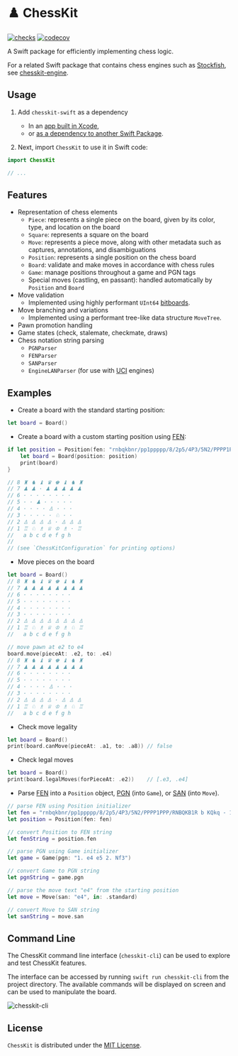 # ♟️ ChessKit

[![checks](https://github.com/chesskit-app/chesskit-swift/actions/workflows/checks.yaml/badge.svg)](https://github.com/chesskit-app/chesskit-swift/actions/workflows/checks.yaml) [![codecov](https://codecov.io/gh/chesskit-app/chesskit-swift/branch/master/graph/badge.svg?token=676EP0N8XF)](https://codecov.io/gh/chesskit-app/chesskit-swift)

A Swift package for efficiently implementing chess logic.

For a related Swift package that contains chess engines such as [Stockfish](https://stockfishchess.org), see [chesskit-engine](https://github.com/chesskit-app/chesskit-engine).

## Usage

1. Add `chesskit-swift` as a dependency
	* In an [app built in Xcode](https://developer.apple.com/documentation/xcode/adding-package-dependencies-to-your-app),
	* or [as a dependency to another Swift Package](https://www.swift.org/documentation/package-manager/#importing-dependencies).

2. Next, import `ChessKit` to use it in Swift code:
``` swift
import ChessKit

// ...

```

## Features

* Representation of chess elements
  * `Piece`: represents a single piece on the board, given by its color, type, and location on the board
  * `Square`: represents a square on the board
  * `Move`: represents a piece move, along with other metadata such as captures, annotations, and disambiguations
  * `Position`: represents a single position on the chess board
  * `Board`: validate and make moves in accordance with chess rules
  * `Game`: manage positions throughout a game and PGN tags
  * Special moves (castling, en passant): handled automatically by `Position` and `Board`
* Move validation
  * Implemented using highly performant `UInt64` [bitboards](https://www.chessprogramming.org/Bitboards).
* Move branching and variations
  * Implemented using a performant tree-like data structure `MoveTree`.
* Pawn promotion handling
* Game states (check, stalemate, checkmate, draws)
* Chess notation string parsing
  * `PGNParser`
  * `FENParser`
  * `SANParser`
  * `EngineLANParser` (for use with [UCI](https://www.wbec-ridderkerk.nl/html/UCIProtocol.html) engines)

## Examples

* Create a board with the standard starting position:
``` swift
let board = Board()
```

* Create a board with a custom starting position using [FEN](https://en.wikipedia.org/wiki/Forsyth–Edwards_Notation):
``` swift
if let position = Position(fen: "rnbqkbnr/pp1ppppp/8/2p5/4P3/5N2/PPPP1PPP/RNBQKB1R b KQkq - 1 2") {
    let board = Board(position: position)
    print(board)
}

// 8 ♜ ♞ ♝ ♛ ♚ ♝ ♞ ♜
// 7 ♟ ♟ · ♟ ♟ ♟ ♟ ♟
// 6 · · · · · · · ·
// 5 · · ♟ · · · · ·
// 4 · · · · ♙ · · ·
// 3 · · · · · ♘ · ·
// 2 ♙ ♙ ♙ ♙ · ♙ ♙ ♙
// 1 ♖ ♘ ♗ ♕ ♔ ♗ · ♖
//   a b c d e f g h
//
// (see `ChessKitConfiguration` for printing options)
```

* Move pieces on the board
``` swift
let board = Board()
// 8 ♜ ♞ ♝ ♛ ♚ ♝ ♞ ♜
// 7 ♟ ♟ ♟ ♟ ♟ ♟ ♟ ♟
// 6 · · · · · · · ·
// 5 · · · · · · · ·
// 4 · · · · · · · ·
// 3 · · · · · · · ·
// 2 ♙ ♙ ♙ ♙ ♙ ♙ ♙ ♙
// 1 ♖ ♘ ♗ ♕ ♔ ♗ ♘ ♖
//   a b c d e f g h

// move pawn at e2 to e4
board.move(pieceAt: .e2, to: .e4)
// 8 ♜ ♞ ♝ ♛ ♚ ♝ ♞ ♜
// 7 ♟ ♟ ♟ ♟ ♟ ♟ ♟ ♟
// 6 · · · · · · · ·
// 5 · · · · · · · ·
// 4 · · · · ♙ · · ·
// 3 · · · · · · · ·
// 2 ♙ ♙ ♙ ♙ · ♙ ♙ ♙
// 1 ♖ ♘ ♗ ♕ ♔ ♗ ♘ ♖
//   a b c d e f g h
```

* Check move legality
``` swift
let board = Board()
print(board.canMove(pieceAt: .a1, to: .a8)) // false
```

* Check legal moves
``` swift
let board = Board()
print(board.legalMoves(forPieceAt: .e2))    // [.e3, .e4]
```

* Parse [FEN](https://en.wikipedia.org/wiki/Forsyth–Edwards_Notation) into a `Position` object, [PGN](https://en.wikipedia.org/wiki/Portable_Game_Notation) (into `Game`), or [SAN](https://en.wikipedia.org/wiki/Algebraic_notation_(chess)) (into `Move`).
``` swift
// parse FEN using Position initializer
let fen = "rnbqkbnr/pp1ppppp/8/2p5/4P3/5N2/PPPP1PPP/RNBQKB1R b KQkq - 1 2"
let position = Position(fen: fen)

// convert Position to FEN string
let fenString = position.fen

// parse PGN using Game initializer
let game = Game(pgn: "1. e4 e5 2. Nf3")

// convert Game to PGN string
let pgnString = game.pgn

// parse the move text "e4" from the starting position
let move = Move(san: "e4", in: .standard)

// convert Move to SAN string
let sanString = move.san
```

## Command Line

The ChessKit command line interface (`chesskit-cli`) can be used to explore and test ChessKit features.

The interface can be accessed by running `swift run chesskit-cli` from the project directory. The available commands will be displayed on screen and can be used to manipulate the board.

![chesskit-cli](https://github.com/user-attachments/assets/a38ba327-4d7c-42a1-a6e7-179c1aed04c1)

## License

`ChessKit` is distributed under the [MIT License](https://github.com/chesskit-app/chesskit-swift/blob/master/LICENSE).
